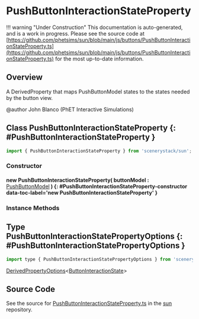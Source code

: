 # PushButtonInteractionStateProperty

!!! warning "Under Construction"
    This documentation is auto-generated, and is a work in progress. Please see the source code at
    [https://github.com/phetsims/sun/blob/main/js/buttons/PushButtonInteractionStateProperty.ts](https://github.com/phetsims/sun/blob/main/js/buttons/PushButtonInteractionStateProperty.ts) for the most up-to-date information.

## Overview

A DerivedProperty that maps PushButtonModel states to the states needed by the button view.

@author John Blanco (PhET Interactive Simulations)

## Class PushButtonInteractionStateProperty {: #PushButtonInteractionStateProperty }


```js
import { PushButtonInteractionStateProperty } from 'scenerystack/sun';
```
### Constructor

#### new PushButtonInteractionStateProperty( buttonModel : <span style="font-weight: 400;">[PushButtonModel](../sun/PushButtonModel.md)</span> ) {: #PushButtonInteractionStateProperty-constructor data-toc-label='new PushButtonInteractionStateProperty' }

### Instance Methods





## Type PushButtonInteractionStatePropertyOptions {: #PushButtonInteractionStatePropertyOptions }


```js
import type { PushButtonInteractionStatePropertyOptions } from 'scenerystack/sun';
```


[DerivedPropertyOptions](../axon/DerivedProperty.md#DerivedPropertyOptions)&lt;[ButtonInteractionState](../sun/ButtonInteractionState.md)&gt;



## Source Code

See the source for [PushButtonInteractionStateProperty.ts](https://github.com/phetsims/sun/blob/main/js/buttons/PushButtonInteractionStateProperty.ts) in the [sun](https://github.com/phetsims/sun) repository.
